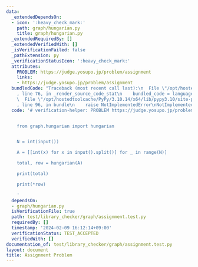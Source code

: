 ```yaml
---
data:
  _extendedDependsOn:
  - icon: ':heavy_check_mark:'
    path: graph/hungarian.py
    title: graph/hungarian.py
  _extendedRequiredBy: []
  _extendedVerifiedWith: []
  _isVerificationFailed: false
  _pathExtension: py
  _verificationStatusIcon: ':heavy_check_mark:'
  attributes:
    PROBLEM: https://judge.yosupo.jp/problem/assignment
    links:
    - https://judge.yosupo.jp/problem/assignment
  bundledCode: "Traceback (most recent call last):\n  File \"/opt/hostedtoolcache/PyPy/3.10.14/x64/lib/pypy3.10/site-packages/onlinejudge_verify/documentation/build.py\"\
    , line 76, in _render_source_code_stat\n    bundled_code = language.bundle(\n\
    \  File \"/opt/hostedtoolcache/PyPy/3.10.14/x64/lib/pypy3.10/site-packages/onlinejudge_verify/languages/python.py\"\
    , line 96, in bundle\n    raise NotImplementedError\nNotImplementedError\n"
  code: '# verification-helper: PROBLEM https://judge.yosupo.jp/problem/assignment


    from graph.hungarian import hungarian


    N = int(input())

    A = [[int(x) for x in input().split()] for _ in range(N)]

    total, row = hungarian(A)

    print(total)

    print(*row)

    '
  dependsOn:
  - graph/hungarian.py
  isVerificationFile: true
  path: test/library_checker/graph/assignment.test.py
  requiredBy: []
  timestamp: '2024-02-09 16:12:14+09:00'
  verificationStatus: TEST_ACCEPTED
  verifiedWith: []
documentation_of: test/library_checker/graph/assignment.test.py
layout: document
title: Assignment Problem
---
```


